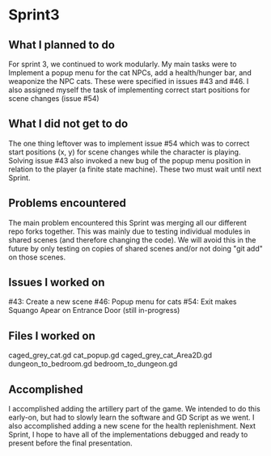 # Sprint3

## What I planned to do
For sprint 3, we continued to work modularly.
My main tasks were to Implement a popup menu for the cat NPCs, add a health/hunger bar, and weaponize the NPC cats.
These were specified in issues #43 and #46.
I also assigned myself the task of implementing correct start positions for scene changes (issue #54)

## What I did not get to do
The one thing leftover was to implement issue #54 which was to correct start positions (x, y) for scene changes while the character is playing.
Solving issue #43 also invoked a new bug of the popup menu position in relation to the player (a finite state machine). 
These two must wait until next Sprint.

## Problems encountered
The main problem encountered this Sprint was merging all our different repo forks together.
This was mainly due to testing individual modules in shared scenes (and therefore changing the code).
We will avoid this in the future by only testing on copies of shared scenes and/or not doing "git add" on those scenes.

## Issues I worked on
#43: Create a new scene
#46: Popup menu for cats
#54: Exit makes Squango Apear on Entrance Door (still in-progress)

## Files I worked on
caged_grey_cat.gd
cat_popup.gd
caged_grey_cat_Area2D.gd
dungeon_to_bedroom.gd
bedroom_to_dungeon.gd

## Accomplished
I accomplished adding the artillery part of the game. We intended to do this early-on, but had to slowly learn the software and GD Script as we went. 
I also accomplished adding a new scene for the health replenishment. Next Sprint, I hope to have all of the implementations debugged and ready to present before the final presentation.
